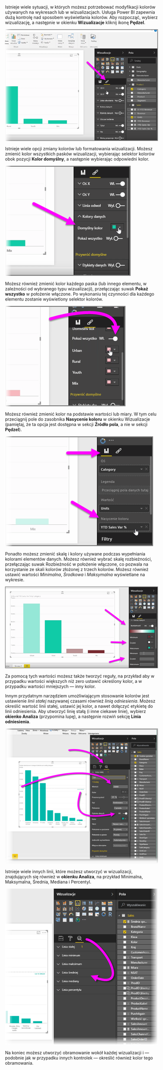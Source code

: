 Istnieje wiele sytuacji, w których możesz potrzebować modyfikacji kolorów używanych na wykresach lub w wizualizacjach. Usługa Power BI zapewnia dużą kontrolę nad sposobem wyświetlania kolorów. Aby rozpocząć, wybierz wizualizację, a następnie w okienku **Wizualizacje** kliknij ikonę **Pędzel**.

![](media/3-9a-modifying-colors/3-9a_1.png)

Istnieje wiele opcji zmiany kolorów lub formatowania wizualizacji. Możesz zmienić kolor wszystkich pasków wizualizacji, wybierając selektor kolorów obok pozycji **Kolor domyślny**, a następnie wybierając odpowiedni kolor.

![](media/3-9a-modifying-colors/3-9a_2.png)

Możesz również zmienić kolor każdego paska (lub innego elementu, w zależności od wybranego typu wizualizacji), przełączając suwak **Pokaż wszystko** w położenie włączone. Po wykonaniu tej czynności dla każdego elementu zostanie wyświetlony selektor kolorów.

![](media/3-9a-modifying-colors/3-9a_3.png)

Możesz również zmienić kolor na podstawie wartości lub miary. W tym celu przeciągnij pole do zasobnika **Nasycenie koloru** w okienku Wizualizacje (pamiętaj, że ta opcja jest dostępna w sekcji **Źródło pola**, a nie w sekcji **Pędzel**).

![](media/3-9a-modifying-colors/3-9a_4.png)

Ponadto możesz zmienić skalę i kolory używane podczas wypełniania kolorami elementów danych. Możesz również wybrać skalę rozbieżności, przełączając suwak Rozbieżność w położenie włączone, co pozwala na korzystanie ze skali kolorów złożonej z trzech kolorów. Możesz również ustawić wartości *Minimalna*, *Środkowa* i *Maksymalna* wyświetlane na wykresie.

![](media/3-9a-modifying-colors/3-9a_5.png)

Za pomocą tych wartości możesz także tworzyć reguły, na przykład aby w przypadku wartości większych niż zero ustawić określony kolor, a w przypadku wartości mniejszych — inny kolor.

Innym przydatnym narzędziem umożliwiającym stosowanie kolorów jest ustawienie *linii stałej* nazywanej czasami również *linią odniesienia*. Możesz określić wartość linii stałej, ustawić jej kolor, a nawet dołączyć etykietę do linii odniesienia. Aby utworzyć linię stałą (i inne ciekawe linie), wybierz **okienko Analiza** (przypomina lupę), a następnie rozwiń sekcję **Linia odniesienia**.

![](media/3-9a-modifying-colors/3-9a_6.png)

Istnieje wiele innych linii, które możesz utworzyć w wizualizacji, znajdujących się również w **okienku Analiza**, na przykład Minimalna, Maksymalna, Średnia, Mediana i Percentyl.

![](media/3-9a-modifying-colors/3-9a_7.png)

Na koniec możesz utworzyć obramowanie wokół każdej wizualizacji i — podobnie jak w przypadku innych kontrolek — określić również kolor tego obramowania.

